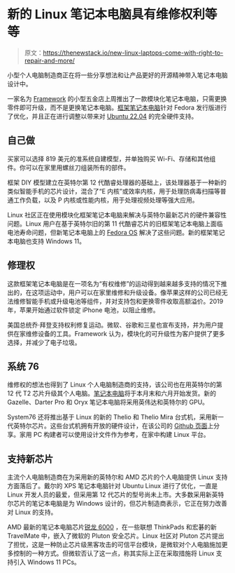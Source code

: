 # 新的 Linux 笔记本电脑具有维修权利等等

> 原文：<https://thenewstack.io/new-linux-laptops-come-with-right-to-repair-and-more/>

小型个人电脑制造商正在将一些分享想法和让产品更好的开源精神带入笔记本电脑设计中。

一家名为 [Framework](https://frame.work/) 的小型五金店上周推出了一款模块化笔记本电脑，只需更换零件即可升级，而不是更换笔记本电脑。[框架笔记本电脑](https://frame.work/blog/introducing-the-new-and-upgraded-framework-laptop)针对 Fedora 发行版进行了优化，并且正在进行调整以带来对 [Ubuntu 22.04](https://ubuntu.com/blog/ubuntu-22-04-lts-released) 的完全硬件支持。

## 自己做

买家可以选择 819 美元的准系统自建模型，并单独购买 Wi-Fi、存储和其他组件。你可以在家里用螺丝刀组装所有的部件。

框架 DIY 模型建立在英特尔第 12 代酷睿处理器的基础上，该处理器基于一种新的类似智能手机的芯片设计，混合了“E 内核”或效率内核，用于处理防病毒扫描等普通工作负载，以及 P 内核或性能内核，用于处理视频处理等强大应用。

Linux 社区正在使用模块化框架笔记本电脑来解决与英特尔最新芯片的硬件兼容性问题。Linux 用户在基于英特尔旧的第 11 代酷睿芯片的旧框架笔记本电脑上面临电池寿命问题，但新笔记本电脑上的 [Fedora OS](https://en.wikipedia.org/wiki/Fedora_Linux) 解决了这些问题。新的框架笔记本电脑也支持 Windows 11。

## 修理权

这款框架笔记本电脑是在一项名为“有权维修”的运动得到越来越多支持的情况下推出的，在这项运动中，用户可以在家里维修和升级设备。像苹果这样的公司已经无法维修智能手机或升级电池等组件，并对支持包和更换零件收取高额溢价。2019 年，苹果开始通过软件锁定 iPhone 电池，以阻止维修。

美国总统乔·拜登支持权利修复运动。微软、谷歌和三星也宣布支持，并为用户提供在家维修设备的工具。Framework 认为，模块化的可升级性为客户提供了更多选择，并减少了电子垃圾。

## 系统 76

维修权的想法也得到了 Linux 个人电脑制造商的支持，该公司也在用英特尔的第 12 代 T2 芯片升级其个人电脑。[笔记本电脑](https://system76.com/laptops)将于本月末和六月开始发货。新的 Gazelle、Darter Pro 和 Oryx 笔记本电脑将采用英伟达和英特尔的 GPU。

System76 还将推出基于 Linux 的新的 Thelio 和 Thelio Mira 台式机，采用新一代英特尔芯片。这些台式机拥有开放的硬件设计，在该公司的 [Github 页面](https://github.com/system76/thelio)上分享。家用 PC 构建者可以使用设计文件作为参考，在家中构建 Linux 平台。

## 支持新芯片

主流个人电脑制造商在为采用新的英特尔和 AMD 芯片的个人电脑提供 Linux 支持方面落后了。戴尔的 XPS 笔记本电脑针对 Ubuntu Linux 进行了优化，一直是 Linux 开发人员的最爱，但采用第 12 代芯片的型号尚未上市。大多数采用新英特尔芯片的笔记本电脑是为 Windows 设计的，但芯片制造商表示，它正在努力改善对 Linux 的支持。

AMD 最新的笔记本电脑芯片[锐龙 6000](https://www.amd.com/en/processors/ryzen-mobile-for-creators) ，在一些联想 ThinkPads 和宏碁的新 TravelMate 中，嵌入了微软的 Pluton 安全芯片。Linux 社区对 Pluton 芯片提出了担忧，这是一种防止芯片级黑客攻击的可信平台模块，是微软对个人电脑施加更多控制的一种方式。但微软否认了这一点，称其实际上正在采取措施将 Linux 支持引入 Windows 11 PCs。

<svg xmlns:xlink="http://www.w3.org/1999/xlink" viewBox="0 0 68 31" version="1.1"><title>Group</title> <desc>Created with Sketch.</desc></svg>